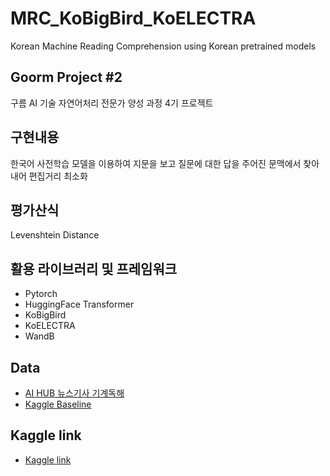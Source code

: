 # MRC_KoBigBird_KoELECTRA
Korean Machine Reading Comprehension using Korean pretrained models 

## Goorm Project #2
구름 AI 기술 자연어처리 전문가 양성 과정 4기 프로젝트 

## 구현내용
한국어 사전학습 모델을 이용하여 지문을 보고 질문에 대한 답을 주어진 문맥에서 찾아내어 편집거리 최소화

## 평가산식
Levenshtein Distance

## 활용 라이브러리 및 프레임워크
- Pytorch
- HuggingFace Transformer
- KoBigBird
- KoELECTRA
- WandB


## Data
- [AI HUB 뉴스기사 기계독해](https://www.aihub.or.kr/aihubdata/data/view.do?currMenu=115&topMenu=100&aihubDataSe=realm&dataSetSn=577)
- [Kaggle Baseline](https://www.kaggle.com/competitions/k-digital-goorm-4-korean-mrc)

## Kaggle link
- [Kaggle link](https://www.kaggle.com/competitions/k-digital-goorm-4-korean-mrc)

